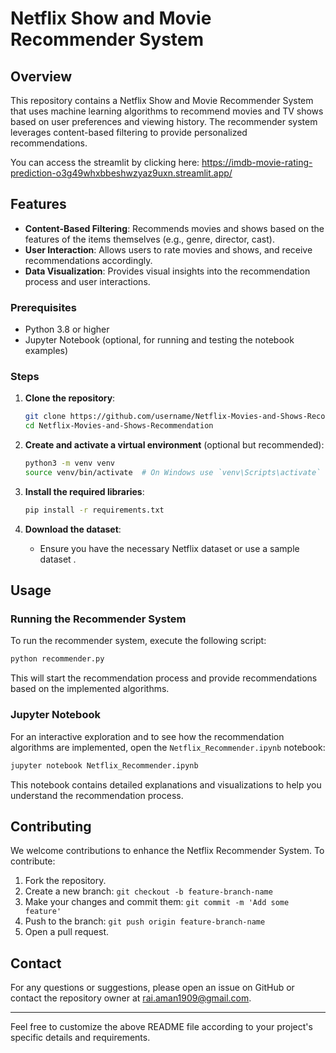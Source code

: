 # Netflix Show and Movie Recommender System

## Overview

This repository contains a Netflix Show and Movie Recommender System that uses machine learning algorithms to recommend movies and TV shows based on user preferences and viewing history. The recommender system leverages content-based filtering to provide personalized recommendations.

You can access the streamlit by clicking here: https://imdb-movie-rating-prediction-o3g49whxbbeshwzyaz9uxn.streamlit.app/

## Features

- **Content-Based Filtering**: Recommends movies and shows based on the features of the items themselves (e.g., genre, director, cast).
- **User Interaction**: Allows users to rate movies and shows, and receive recommendations accordingly.
- **Data Visualization**: Provides visual insights into the recommendation process and user interactions.

### Prerequisites

- Python 3.8 or higher
- Jupyter Notebook (optional, for running and testing the notebook examples)

### Steps

1. **Clone the repository**:
   ```sh
   git clone https://github.com/username/Netflix-Movies-and-Shows-Recommendation.git
   cd Netflix-Movies-and-Shows-Recommendation
   ```

2. **Create and activate a virtual environment** (optional but recommended):
   ```sh
   python3 -m venv venv
   source venv/bin/activate  # On Windows use `venv\Scripts\activate`
   ```

3. **Install the required libraries**:
   ```sh
   pip install -r requirements.txt
   ```

4. **Download the dataset**:
   - Ensure you have the necessary Netflix dataset or use a sample dataset .

## Usage

### Running the Recommender System

To run the recommender system, execute the following script:

```sh
python recommender.py
```

This will start the recommendation process and provide recommendations based on the implemented algorithms.

### Jupyter Notebook

For an interactive exploration and to see how the recommendation algorithms are implemented, open the `Netflix_Recommender.ipynb` notebook:

```sh
jupyter notebook Netflix_Recommender.ipynb
```

This notebook contains detailed explanations and visualizations to help you understand the recommendation process.


## Contributing

We welcome contributions to enhance the Netflix Recommender System. To contribute:

1. Fork the repository.
2. Create a new branch: `git checkout -b feature-branch-name`
3. Make your changes and commit them: `git commit -m 'Add some feature'`
4. Push to the branch: `git push origin feature-branch-name`
5. Open a pull request.


## Contact

For any questions or suggestions, please open an issue on GitHub or contact the repository owner at rai.aman1909@gmail.com.

---

Feel free to customize the above README file according to your project's specific details and requirements.
